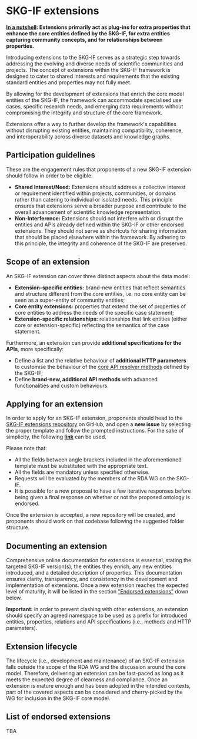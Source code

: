 # SKG-IF extensions

**<u>In a nutshell</u>: Extensions primarily act as plug-ins for extra properties that enhance the core entities defined by the SKG-IF, for extra entities capturing community concepts, and for relationships between properties.**

Introducing extensions to the SKG-IF serves as a strategic step towards addressing the evolving and diverse needs of scientific communities and projects.
The concept of extensions within the SKG-IF framework is designed to cater to shared interests and requirements that the existing standard entities and properties may not fully meet.

By allowing for the development of extensions that enrich the core model entities of the SKG-IF, the framework can accommodate specialised use cases, specific research needs, and emerging data requirements without compromising the integrity and structure of the core framework. 
<!-- The justification for incorporating extensions lies in ensuring that the SKG-IF remains flexible, adaptable, and responsive to the changing landscape of scientific knowledge representation.  -->
Extensions offer a way to further develop the framework's capabilities without disrupting existing entities, maintaining compatibility, coherence, and interoperability across diverse datasets and knowledge graphs.

<!-- Furthermore, by mandating online documentation and requiring a case statement for each extension, the framework enhances transparency, visibility, and accountability. 
This approach not only fosters collaboration and knowledge sharing but also encourages innovation and continuous improvement in how scientific knowledge is modelled, shared, and utilised. -->

<!-- In summary, introducing extensions to the SKG-IF framework is a strategic decision to promote inclusivity, community-driven development, and the seamless integration of specialised knowledge representations within a standardised interoperability framework. 
This approach ensures that the SKG-IF remains relevant, robust, and responsive to the evolving needs of scientific research and data management practices. -->

<!-- An extension of the SKG-IF is motivated by the need to address specific requirements, interests, or challenges encountered within a particular scientific community.
The primary motivations for developing an SKG-IF extension include:

- **Tailored Solutions:** SKG-IF extensions allow for the customisation and tailoring of the SKG-IF to meet the unique needs and use cases of a specific scientific community. By incorporating domain-specific entities, properties, or relationships, the extension can enhance the relevance and applicability of the framework within that community.
- **Improved Interoperability:** SKG-IF extensions help foster better interoperability among scientific community members by providing a standardised approach to representing and sharing domain-specific knowledge. This promotes consistency in data modelling and facilitates data exchange and integration within the community.
- **Efficiency and Productivity:** By defining domain-specific entities and properties through an SKG-IF extension, researchers and practitioners within the community can streamline data management processes, improve data discovery, and enhance the overall productivity of knowledge creation and dissemination activities.
- **Knowledge Sharing and Collaboration:** SKG-IF extensions encourage knowledge sharing and collaboration among community members by establishing a common framework for representing and exchanging scientific data and information. This shared understanding facilitates communication and collaboration across diverse research projects and initiatives.
- **Empowerment, Accountability, and Ownership:** Developing an SKG-IF extension empowers scientific community members to actively contribute to the evolution and enhancement of the SKG-IF framework. It fosters a sense of ownership and investment in the standardisation efforts, encouraging community engagement and participation in shaping the future of scientific knowledge representation. -->


## Participation guidelines
These are the engagement rules that proponents of a new SKG-IF extension should follow in order to be eligible:
- **Shared Interest/Need:** Extensions should address a collective interest or requirement identified within projects, communities, or domains rather than catering to individual or isolated needs. This principle ensures that extensions serve a broader purpose and contribute to the overall advancement of scientific knowledge representation.
- **Non-Interference:** Extensions should not interfere with or disrupt the entities and APIs already defined within the SKG-IF or other endorsed extensions. They should not serve as shortcuts for sharing information that should be placed elsewhere within the framework. By adhering to this principle, the integrity and coherence of the SKG-IF are preserved.


## Scope of an extension
An SKG-IF extension can cover three distinct aspects about the data model:
- **Extension-specific entities:** brand-new entities that reflect semantics and structure different from the core entities, i.e. no core entity can be seen as a super-entity of community entities;
- **Core entity extensions:** properties that extend the set of properties of core entities to address the needs of the specific case statement;
- **Extension-specific relationships:** relationships that link entities (either core or extension-specific) reflecting the semantics of the case statement.

Furthermore, an extension can provide **additional specifications for the APIs**, more specifically:
- Define a list and the relative behaviour of **additional HTTP parameters** to customise the behaviour of the [core API resolver methods](https://skg-if.github.io/api/) defined by the SKG-IF;
- Define **brand-new, additional API methods** with advanced functionalities and custom behaviours.


## Applying for an extension
In order to apply for an SKG-IF extension, proponents should head to the [SKG-IF extensions repository](https://github.com/skg-if/extensions) on GitHub, and open a **new issue** by selecting the proper template and follow the prompted instructions.
For the sake of simplicity, the following [**link**](https://github.com/skg-if/extensions/issues/new?assignees=&labels=new+extension&projects=&template=new-skg-if-extension.md&title=) can be used.

Please note that:
- All the fields between angle brackets included in the aforementioned template must be substituted with the appropriate text. 
- All the fields are mandatory unless specified otherwise.
- Requests will be evaluated by the members of the RDA WG on the SKG-IF. 
- It is possible for a new proposal to have a few iterative responses before being given a final response on whether or not the proposed ontology is endorsed. 

Once the extension is accepted, a new repository will be created, and proponents should work on that codebase following the suggested folder structure.


## Documenting an extension
Comprehensive online documentation for extensions is essential, stating the targeted SKG-IF version(s), the entities they enrich, any new entities introduced, and a detailed description of properties.
This documentation ensures clarity, transparency, and consistency in the development and implementation of extensions.
Once a new extension reaches the expected level of maturity, it will be listed in the section ["Endorsed extensions”](https://skg-if.github.io/extensions/#list-of-supported-extensions) down below.

**Important:** in order to prevent clashing with other extensions, an extension should specify an agreed namespace to be used as a prefix for introduced entities, properties, relations and API specifications (i.e., methods and HTTP parameters).


## Extension lifecycle
The lifecycle (i.e., development and maintenance) of an SKG-IF extension falls outside the scope of the RDA WG and the discussion around the core model. 
Therefore, delivering an extension can be fast-paced as long as it meets the expected degree of clearness and compliance. 
Once an extension is mature enough and has been adopted in the intended contexts, part of the covered aspects can be considered and cherry-picked by the WG for inclusion in the SKG-IF core model.


## List of endorsed extensions
TBA
